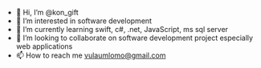 - 👋 Hi, I’m @kon_gift
- 👀 I’m interested in software development 
- 🌱 I’m currently learning swift, c#, .net, JavaScript, ms sql server
- 💞️ I’m looking to collaborate on software development project especially web applications 
- 📫 How to reach me vulaumlomo@gmail.com

<!---
aphilethethinker/aphilethethinker is a ✨ special ✨ repository because its `README.md` (this file) appears on your GitHub profile.
You can click the Preview link to take a look at your changes.
--->

